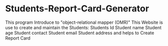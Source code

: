 # Students-Report-Card-Generator
This program Introduce to "object-relational mapper (OMR)"  This Website is use to create and maintain the Students:  Students Id  Student name  Student age  Student contact  Student email  Student address  and helps to Create Report Card
